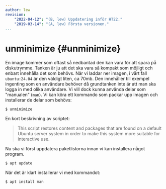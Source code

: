```yaml
---
author: lew
revision:
    "2022-04-12": "(B, lew) Uppdatering inför HT22."
    "2019-03-14": "(A, lew) Första versionen."
...
```

unminimize {#unminimize}
=======================

En image kommer som oftast så nedbantad den kan vara för att spara på diskutrymme. Tanken är ju att det ska vara så kompakt som möjligt och enbart innehålla det som behövs. När vi laddar ner imagen, i vårt fall `ubuntu:24.04` är den väldigt liten, ca 70mb. Den innehåller till exempel ingenting som en användare behöver då grundtanken inte är att man ska logga in med olika användare. Vi vill dock kunna använda delar som "manualen" (`man`). Vi kan köra ett kommando som packar upp imagen och installerar de delar som behövs:

```console
$ unminimize
```

En kort beskrivning av scriptet:

> This script restores content and packages that are found on a default
Ubuntu server system in order to make this system more suitable for
interactive use.


Nu ska vi först uppdatera paketlistorna innan vi kan installera något program.

```console
$ apt update
```

När det är klart installerar vi med kommandot:

```console
$ apt install man
```
